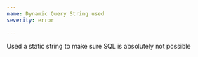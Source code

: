 ```yaml
---
name: Dynamic Query String used
severity: error

---
```


Used a static string to make sure SQL is absolutely not possible


